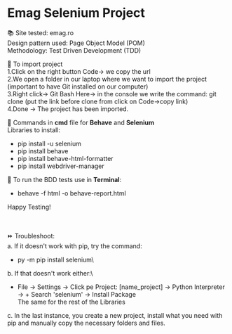 # Emag Selenium Project

📚
Site tested: emag.ro\
Design pattern used: Page Object Model (POM)\
Methodology: Test Driven Development (TDD)

📝 
To import project\
1.Click on the right button Code-> we copy the url \
2.We open a folder in our laptop where we want to import the project (important to have Git installed on our computer)\
3.Right click-> Git Bash Here-> in the console we write the command: git clone (put the link before clone from click on Code->copy link) \
4.Done -> The project has been imported.

📝 
Commands in **cmd** file for **Behave** and **Selenium**\
Libraries to install:
* pip install -u selenium
* pip install behave
* pip install behave-html-formatter
* pip install webdriver-manager

📝 
To run the BDD tests use in **Terminal**:
* behave -f html -o behave-report.html

Happy Testing!

\
\
⏩
Troubleshoot:\
a. If it doesn't work with pip, try the command:  
* py -m pip install selenium\

b. If that doesn't work either:\
* File -> Settings -> Click pe Project: [name_project] -> Python Interpreter -> +
Search 'selenium' -> Install Package\
The same for the rest of the Libraries

c. In the last instance, you create a new project, install what you need with pip and manually copy the necessary folders and files. 
